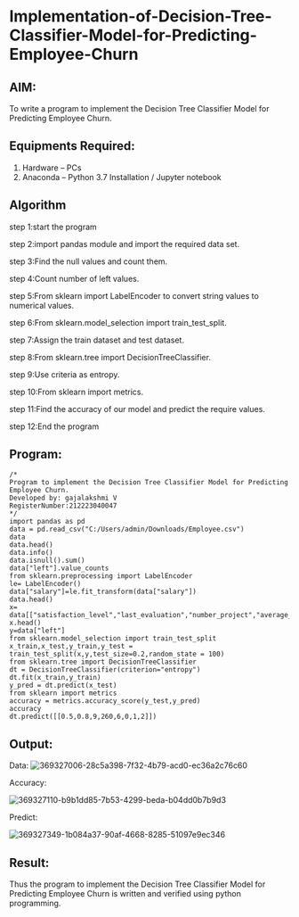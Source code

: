 # Implementation-of-Decision-Tree-Classifier-Model-for-Predicting-Employee-Churn

## AIM:
To write a program to implement the Decision Tree Classifier Model for Predicting Employee Churn.

## Equipments Required:
1. Hardware – PCs
2. Anaconda – Python 3.7 Installation / Jupyter notebook

## Algorithm
step 1:start the program

step 2:import pandas module and import the required data set.

step 3:Find the null values and count them.

step 4:Count number of left values.

step 5:From sklearn import LabelEncoder to convert string values to numerical values.

step 6:From sklearn.model_selection import train_test_split.

step 7:Assign the train dataset and test dataset.

step 8:From sklearn.tree import DecisionTreeClassifier.

step 9:Use criteria as entropy.

step 10:From sklearn import metrics.

step 11:Find the accuracy of our model and predict the require values.

step 12:End the program

## Program:
```
/*
Program to implement the Decision Tree Classifier Model for Predicting Employee Churn.
Developed by: gajalakshmi V
RegisterNumber:212223040047  
*/
import pandas as pd
data = pd.read_csv("C:/Users/admin/Downloads/Employee.csv")
data
data.head()
data.info()
data.isnull().sum()
data["left"].value_counts
from sklearn.preprocessing import LabelEncoder
le= LabelEncoder()
data["salary"]=le.fit_transform(data["salary"])
data.head()
x= data[["satisfaction_level","last_evaluation","number_project","average_montly_hours","time_spend_company","Work_accident","promotion_last_5years","salary"]]
x.head()
y=data["left"]
from sklearn.model_selection import train_test_split
x_train,x_test,y_train,y_test = train_test_split(x,y,test_size=0.2,random_state = 100)
from sklearn.tree import DecisionTreeClassifier
dt = DecisionTreeClassifier(criterion="entropy")
dt.fit(x_train,y_train)
y_pred = dt.predict(x_test)
from sklearn import metrics
accuracy = metrics.accuracy_score(y_test,y_pred)
accuracy
dt.predict([[0.5,0.8,9,260,6,0,1,2]])
```
## Output:
Data:
![369327006-28c5a398-7f32-4b79-acd0-ec36a2c76c60](https://github.com/user-attachments/assets/e9781bb2-f758-40fb-b45b-50e809f1893b)

Accuracy:

![369327110-b9b1dd85-7b53-4299-beda-b04dd0b7b9d3](https://github.com/user-attachments/assets/1681e31a-c1e9-4772-b5a8-df9b39fe5a90)

Predict:

![369327349-1b084a37-90af-4668-8285-51097e9ec346](https://github.com/user-attachments/assets/5ae05d12-542e-44a9-a340-dcd187318286)


## Result:
Thus the program to implement the  Decision Tree Classifier Model for Predicting Employee Churn is written and verified using python programming.
